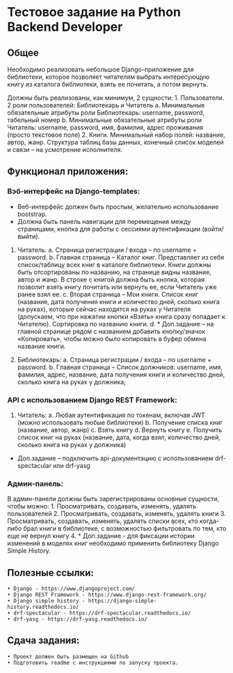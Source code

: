 # Тестовое задание на Python Backend Developer

## Общее
Необходимо реализовать небольшое Django-приложение для библиотеки, которое позволяет читателям выбрать интересующую книгу из каталога библиотеки, взять ее почитать, а потом вернуть.

Должны быть реализованы, как минимум, 2 сущности:
    1. Пользователи. 2 роли пользователей: Библиотекарь и Читатель
        a. Минимальные обязательные атрибуты роли Библиотекарь: username, password, табельный номер
        b. Минимальные обязательные атрибуты роли Читатель: username, password, имя, фамилия, адрес проживания (просто текстовое поле)
    2. Книги. Минимальный набор полей: название, автор, жанр.
Структура таблиц базы данных, конечный список моделей и связи – на усмотрение исполнителя. 

## Функционал приложения:

### Вэб-интерфейс на Django-templates:

* Веб-интерфейс должен быть простым, желательно использование bootstrap. 
* Должна быть панель навигации для перемещения между страницами, кнопка для работы с сессиями аутентификации (войти/выйти).

1. Читатель:
    a. Страница регистрации / входа – по username + password.
    b. Главная страница – Каталог книг. Представляет из себя список/таблицу всех книг в каталоге библиотеки. Книги должны быть отсортированы по названию, на странице видны название, автор и жанр. В строке с книгой должна быть кнопка, которая позволит взять книгу почитать или вернуть ее, если Читатель уже ранее взял ее.
    c. Вторая страница – Мои книги. Список книг (название, дата получения книги и количество дней, сколько книга на руках), которые сейчас находятся на руках у Читателя (допускаем, что при нажатии кнопки «Взять» книга сразу попадает к Читателю). Сортировка по названию книги.
    d. * Доп.задание – на главной странице рядом с названием добавить кнопку/значок «Копировать», чтобы можно было копировать в буфер обмена название книги.

2. Библиотекарь:
    a. Страница регистрации / входа – по username + password.
    b. Главная страница – Список должников: username, имя, фамилия, адрес, название, дата получения книги и количество дней, сколько книга на руках у должника; 

### API с использованием Django REST Framework:

1. Читатель:
    a. Любая аутентификация по токенам, включая JWT (можно использовать любые библиотеки)
    b. Получение списка книг (название, автор, жанр)
    c. Взять книгу
    d. Вернуть книгу
    e. Получить список книг на руках (название, дата, когда взял, количество дней, сколько книга на руках у должника)
* Доп.задание – подключить api-документацию с использованием drf-spectacular или drf-yasg

### Админ-панель:

В админ-панели должны быть зарегистрированы основные сущности, чтобы можно:
    1. Просматривать, создавать, изменять, удалять пользователей
    2. Просматривать, создавать, изменять, удалять книги
    3. Просматривать, создавать, изменять, удалять списки всех, кто когда-либо брал книги в библиотеке, с возможностью фильтровать по тем, кто еще не вернул книгу
    4. * Доп.задание - для фиксации истории изменений в моделях книг необходимо применить библиотеку Django Simple History.

## Полезные ссылки:
    • Django - https://www.djangoproject.com/
    • Django REST Framework - https://www.django-rest-framework.org/
    • Django simple history - https://django-simple-history.readthedocs.io/
    • drf-spectacular - https://drf-spectacular.readthedocs.io/
    • drf-yasg - https://drf-yasg.readthedocs.io/

## Сдача задания:
    • Проект должен быть размещен на Github
    • Подготовить readme с инструкциями по запуску проекта.
